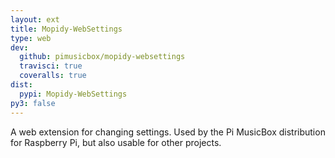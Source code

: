 ```yaml
---
layout: ext
title: Mopidy-WebSettings
type: web
dev:
  github: pimusicbox/mopidy-websettings
  travisci: true
  coveralls: true
dist:
  pypi: Mopidy-WebSettings
py3: false
---
```


A web extension for changing settings.
Used by the Pi MusicBox distribution for Raspberry Pi,
but also usable for other projects.

